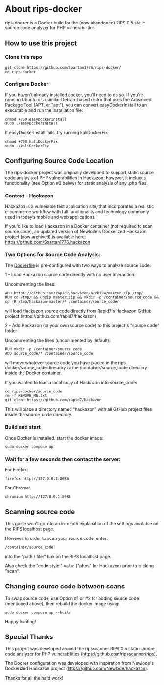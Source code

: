 # About rips-docker
rips-docker is a Docker build for the (now abandoned) RIPS 0.5 static source code analyzer for PHP vulnerabilities

## How to use this project 

### Clone this repo 
```shell
git clone https://github.com/Spartan1776/rips-docker/
cd rips-docker
```

### Configure Docker
If you haven't already installed docker, you'll need to do so. If you're running Ubuntu or a similar Debian-based distro that uses the Advanced Package Tool (APT, or "apt"), you can convert easyDockerInstall to an executable and run the installation file:
```shell
chmod +700 easyDockerInstall
sudo ./easyDockerInstall
```

If easyDockerInstall fails, try running kaliDockerFix
```shell
chmod +700 kaliDockerFix
sudo ./kaliDockerFix
```

## Configuring Source Code Location
The rips-docker project was originally developed to support static source code analysis of PHP vulnerabilities in Hackazon; however, it includes functionality (see Option #2 below) for static analysis of any .php files.

### Context - Hackazon
Hackazon is a vulnerable test application site, that incorporates a realistic e-commerce workflow with full functionality and technology commonly used in today’s mobile and web applications.

If you'd like to load Hackazon in a Docker container (not required to scan source code), an updated version of Newlode's Dockerized Hackazon project (now archived) is available here: https://github.com/Spartan1776/hackazon

### Two Options for Source Code Analysis:
The [Dockerfile](https://github.com/Spartan1776/RIPS_Docker/blob/master/Dockerfile) is pre-configured with two ways to analyze source code:

1 - Load Hackazon source code directly with no user interaction:

Uncommenting the lines:
```shell
ADD https://github.com/rapid7/hackazon/archive/master.zip /tmp/
RUN cd /tmp/ && unzip master.zip && mkdir -p /container/source_code && cp -R /tmp/hackazon-master/* /container/source_code/
```
will load Hackazon source code directly from Rapid7's Hackazon GitHub project (https://github.com/rapid7/hackazon)



2 - Add Hackazon (or your own source code) to this project's "source code" folder

Uncommenting the lines (uncommented by default):
```shell
RUN mkdir -p /container/source_code
ADD source_code/* /container/source_code
```
will move whatever source code you have placed in the rips-docker/source_code directory to the /container/source_code directory inside the Docker container.

If you wanted to load a local copy of Hackazon into source_code:
```shell
cd rips-docker/source_code
rm -f REMOVE_ME.txt
git clone https://github.com/rapid7/hackazon
```
This will place a directory named "hackazon" with all GitHub project files inside the source_code directory.

### Build and start
Once Docker is installed, start the docker image:
```shell
sudo docker compose up
```

### Wait for a few seconds then contact the server:
For Firefox:
```shell
firefox http://127.0.0.1:8086
```
For Chrome:
```shell
chromium http://127.0.0.1:8086
```

## Scanning source code
This guide won't go into an in-depth explanation of the settings available on the RIPS localhost page.

However, in order to scan your source code, enter:
```shell
/container/source_code
```
into the "path / file:" box on the RIPS localhost page.

Also check the "code style:" value ("phps" for Hackazon) prior to clicking "scan".

## Changing source code between scans

To swap source code, use Option #1 or #2 for adding source code (mentioned above), then rebuild the docker image using:
```shell
sudo docker compose up --build
```

Happy hunting!

## Special Thanks
This project was developed around the ripsscanner RIPS 0.5 static source code analyzer for PHP vulnerabilities (https://github.com/ripsscanner/rips).

The Docker configuration was developed with inspiration from Newlode's Dockerized Hackazon project (https://github.com/Newlode/hackazon).

Thanks for all the hard work!
